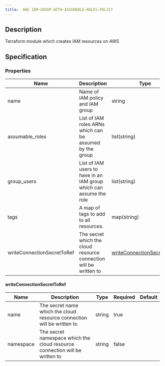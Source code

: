 ```yaml
---
title:  AWS IAM-GROUP-WITH-ASSUMABLE-ROLES-POLICY
---
```


## Description

Terraform module which creates IAM resources on AWS

## Specification


### Properties

 Name | Description | Type | Required | Default 
 ------------ | ------------- | ------------- | ------------- | ------------- 
 name | Name of IAM policy and IAM group | string | true |  
 assumable_roles | List of IAM roles ARNs which can be assumed by the group | list(string) | false |  
 group_users | List of IAM users to have in an IAM group which can assume the role | list(string) | false |  
 tags | A map of tags to add to all resources. | map(string) | false |  
 writeConnectionSecretToRef | The secret which the cloud resource connection will be written to | [writeConnectionSecretToRef](#writeConnectionSecretToRef) | false |  


#### writeConnectionSecretToRef

 Name | Description | Type | Required | Default 
 ------------ | ------------- | ------------- | ------------- | ------------- 
 name | The secret name which the cloud resource connection will be written to | string | true |  
 namespace | The secret namespace which the cloud resource connection will be written to | string | false |  
